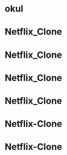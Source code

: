 # okul
# Netflix_Clone
# Netflix_Clone
# Netflix_Clone
# Netflix_Clone
# Netflix-Clone
# Netflix-Clone
